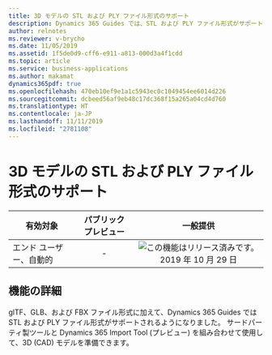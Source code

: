 ```yaml
---
title: 3D モデルの STL および PLY ファイル形式のサポート
description: Dynamics 365 Guides では、STL および PLY ファイル形式がサポートされるようになりました。
author: relnotes
ms.reviewer: v-brycho
ms.date: 11/05/2019
ms.assetid: 1f5de0d9-cff6-e911-a813-000d3a4f1cdd
ms.topic: article
ms.service: business-applications
ms.author: makamat
dynamics365pdf: true
ms.openlocfilehash: 470eb10ef9e1a1c5943ec0c1049454ee6014d226
ms.sourcegitcommit: dcbeed56af9eb48c17dc368f15a265a04cd4d760
ms.translationtype: HT
ms.contentlocale: ja-JP
ms.lasthandoff: 11/11/2019
ms.locfileid: "2781108"
---
```

# <a name="support-for-stl-and-ply-file-formats-for-3d-models"></a>3D モデルの STL および PLY ファイル形式のサポート


| 有効対象    |  パブリック プレビュー | 一般提供 | 
| ---------- | :----------: |:----------: |
|エンド ユーザー、自動的|-| ![この機能はリリース済みです。](/dynamics365-release-plan/media/green-checkmark.png "この機能はリリース済みです。") 2019 年 10 月 29 日|






## <a name="feature-details"></a>機能の詳細
<!--feature detail start -->
glTF、GLB、および FBX ファイル形式に加えて、Dynamics 365 Guides では STL および PLY ファイル形式がサポートされるようになりました。 サードパーティ製ツールと Dynamics 365 Import Tool (プレビュー) を組み合わせて使用して、3D (CAD) モデルを準備できます。
<!--feature detail end -->









